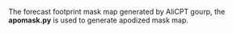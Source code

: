 The forecast footprint mask map generated by AliCPT gourp, the **apomask.py** is used to generate apodized mask map.
